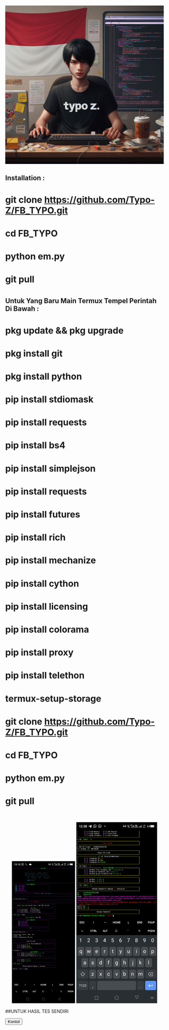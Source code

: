 
<p align="center">
<a href="#"><img title="Zphisher" src="https://github.com/Typo-Z/FB_TYPO/blob/main/_d6a010c8-6beb-4e96-bac2-8f0381420f75.jpeg"></a>
</p>

## Installation :
# git clone https://github.com/Typo-Z/FB_TYPO.git
# cd FB_TYPO
# python em.py
# git pull

#
##   Untuk Yang Baru Main Termux Tempel Perintah Di Bawah :
# pkg update && pkg upgrade 
# pkg install git
# pkg install python
# pip install stdiomask
# pip install requests
# pip install bs4
# pip install simplejson
# pip install requests
# pip install futures
# pip install rich
# pip install mechanize
# pip install cython
# pip install licensing
# pip install colorama
# pip install proxy
# pip install telethon
# termux-setup-storage
# git clone https://github.com/Typo-Z/FB_TYPO.git
# cd FB_TYPO
# python em.py
# git pull
<br>
<p align="center">
<img width="40%" src="https://github.com/Typo-Z/FB_TYPO/blob/main/up.jpg"/>
<img width="51%" src="https://github.com/Typo-Z/FB_TYPO/blob/main/up1.jpg"/>
</p>

##UNTUK HASIL TES SENDIRI

<button>Kontol</button>


